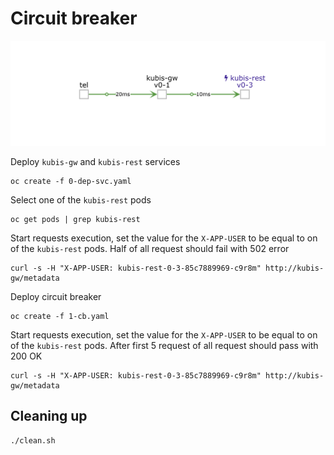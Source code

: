 # Circuit breaker

![schema](https://raw.githubusercontent.com/Dimss/kubis-ocp/master/2-circuit-breaker/circuit-breaker.png)

Deploy `kubis-gw` and `kubis-rest` services 
```
oc create -f 0-dep-svc.yaml
```
Select one of the `kubis-rest` pods 
```
oc get pods | grep kubis-rest 
``` 
Start requests execution, set the value for the `X-APP-USER` to be equal to on of the `kubis-rest` pods. Half of all request should fail with 502 error 
```
curl -s -H "X-APP-USER: kubis-rest-0-3-85c7889969-c9r8m" http://kubis-gw/metadata
```
Deploy circuit breaker 
```
oc create -f 1-cb.yaml
```
Start requests execution, set the value for the `X-APP-USER` to be equal to on of the `kubis-rest` pods. After first 5 request of all request should pass with 200 OK
```
curl -s -H "X-APP-USER: kubis-rest-0-3-85c7889969-c9r8m" http://kubis-gw/metadata
```
## Cleaning up 
```
./clean.sh
```

